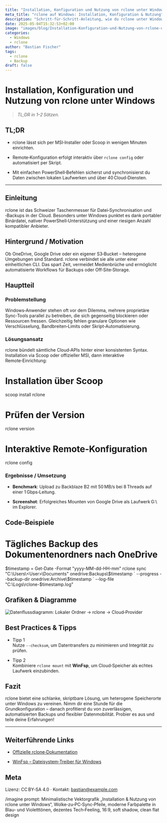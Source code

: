 ```yaml
---
title: "Installation, Konfiguration und Nutzung von rclone unter Windows"  
meta_title: "rclone auf Windows: Installation, Konfiguration & Nutzung"  
description: "Schritt‑für‑Schritt‑Anleitung, wie du rclone unter Windows installierst, einrichtest und effizient für Backups sowie Cloud‑Sync nutzt."  
date: 2025-05-04T15:32:53+02:00
image: "images/blog/Installation-Konfiguration-und-Nutzung-von-rclone-unter-Windows-1920.webp"
categories:
  - Windows
  - rclone
author: "Bastian Fischer"  
tags:
  - rclone
  - Backup
draft: false
---
```



# Installation, Konfiguration und Nutzung von rclone unter Windows

> _TL;DR in 1–2 Sätzen._

## TL;DR

- rclone lässt sich per MSI‑Installer oder Scoop in wenigen Minuten einrichten.
    
- Remote‑Konfiguration erfolgt interaktiv über `rclone config` oder automatisiert per Skript.
    
- Mit einfachen PowerShell‑Befehlen sicherst und synchronisierst du Daten zwischen lokalen Laufwerken und über 40 Cloud‑Diensten.
    

---

## Einleitung

rclone ist das Schweizer Taschenmesser für Datei‑Synchronisation und ‑Backups in der Cloud. Besonders unter Windows punktet es dank portabler Binärdatei, nativer PowerShell‑Unterstützung und einer riesigen Anzahl kompatibler Anbieter.

## Hintergrund / Motivation

Ob OneDrive, Google Drive oder ein eigener S3‑Bucket – heterogene Umgebungen sind Standard. rclone verbindet sie alle unter einer einheitlichen CLI. Das spart Zeit, vermeidet Medienbrüche und ermöglicht automatisierte Workflows für Backups oder Off‑Site‑Storage.

## Hauptteil

### Problemstellung

Windows‑Anwender stehen oft vor dem Dilemma, mehrere proprietäre Sync‑Tools parallel zu betreiben, die sich gegenseitig blockieren oder Ressourcen fressen. Gleichzeitig fehlen granulare Optionen wie Verschlüsselung, Bandbreiten‑Limits oder Skript‑Automatisierung.

### Lösungsansatz

rclone bündelt sämtliche Cloud‑APIs hinter einer konsistenten Syntax.  
Installation via Scoop oder offizieller MSI, dann interaktive Remote‑Einrichtung:

# Installation über Scoop
scoop install rclone

# Prüfen der Version
rclone version

# Interaktive Remote‑Konfiguration
rclone config

### Ergebnisse / Umsetzung

- **Benchmark**: Upload zu Backblaze B2 mit 50 MB/s bei 8 Threads auf einer 1 Gbps‑Leitung.
    
- **Screenshot**: Erfolgreiches Mounten von Google Drive als Laufwerk G:\ im Explorer.
    

## Code‑Beispiele

# Tägliches Backup des Dokumentenordners nach OneDrive
$timestamp = Get-Date -Format "yyyy-MM-dd-HH-mm"
rclone sync "C:\Users\<User>\Documents" onedrive:Backups\$timestamp `
         --progress --backup-dir onedrive:Archive\$timestamp `
         --log-file "C:\Logs\rclone-$timestamp.log"

## Grafiken & Diagramme

![Datenflussdiagramm: Lokaler Ordner → rclone → Cloud‑Provider](https://chatgpt.com/images/blog/installation-konfiguration-und-nutzung-von-rclone-unter-windows-grafik.png "Backup-Workflow mit rclone")

## Best Practices & Tipps

- Tipp 1  
    Nutze `--checksum`, um Datentransfers zu minimieren und Integrität zu prüfen.
    
- Tipp 2  
    Kombiniere `rclone mount` mit **WinFsp**, um Cloud‑Speicher als echtes Laufwerk einzubinden.
    

## Fazit

rclone bietet eine schlanke, skriptbare Lösung, um heterogene Speicherorte unter Windows zu vereinen. Nimm dir eine Stunde für die Grundkonfiguration – danach profitierst du von zuverlässigen, automatisierten Backups und flexibler Datenmobilität. Probier es aus und teile deine Erfahrungen!

---

## Weiterführende Links

- [Offizielle rclone‑Dokumentation](https://rclone.org/)
    
- [WinFsp – Dateisystem‑Treiber für Windows](https://winfsp.dev/)
    

## Meta

Lizenz: CC BY‑SA 4.0 · Kontakt: [bastian@example.com](mailto:bastian@example.com)

/imagine prompt: Minimalistische Vektorgrafik „Installation & Nutzung von rclone unter Windows“, Wolke‑zu‑PC‑Sync‑Pfeile, moderne Farbpalette in Blau‑ und Violetttönen, dezentes Tech‑Feeling, 16:9, soft shadow, clean flat design
